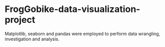 # FrogGobike-data-visualization-project
Matplotlib, seaborn and pandas were employed to perform data wrangling, investigation and analysis.
